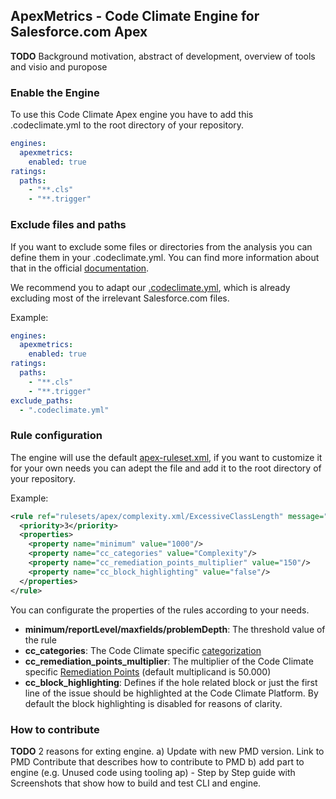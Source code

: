 ## ApexMetrics - Code Climate Engine for Salesforce.com Apex

**TODO** Background motivation, abstract of development, overview of tools and visio and puropose


### Enable the Engine
To use this Code Climate Apex engine you have to add this .codeclimate.yml to the root directory of your repository.

```yaml
engines:
  apexmetrics:
    enabled: true
ratings:
  paths:
    - "**.cls"
    - "**.trigger"
```



### Exclude files and paths
If you want to exclude some files or directories from the analysis you can define them in your .codeclimate.yml.
You can find more information about that in the official [documentation](https://docs.codeclimate.com/docs/excluding-files-and-folders).

We recommend you to adapt our [.codeclimate.yml](https://github.com/Up2Go/codeclimate-apex/blob/master/resources/.codeclimate.yml), which is already excluding most of the irrelevant Salesforce.com files.

Example:

```yaml
engines:
  apexmetrics:
    enabled: true
ratings:
  paths:
    - "**.cls"
    - "**.trigger"
exclude_paths:
  - ".codeclimate.yml"
```



### Rule configuration
The engine will use the default [apex-ruleset.xml](https://github.com/Up2Go/codeclimate-apex/blob/master/apex-ruleset.xml), if you want to customize it for your own needs you can adept the file and add it to the root directory of your repository.

Example:

```xml
<rule ref="rulesets/apex/complexity.xml/ExcessiveClassLength" message="Avoid really long classes (lines of code)">
  <priority>3</priority>
  <properties>
    <property name="minimum" value="1000"/>
    <property name="cc_categories" value="Complexity"/>
    <property name="cc_remediation_points_multiplier" value="150"/>
    <property name="cc_block_highlighting" value="false"/>
  </properties>	
</rule>
```

You can configurate the properties of the rules according to your needs.
* **minimum/reportLevel/maxfields/problemDepth**: The threshold value of the rule
* **cc_categories**: The Code Climate specific [categorization](https://github.com/codeclimate/spec/blob/master/SPEC.md#categories)
* **cc_remediation_points_multiplier**: The multiplier of the Code Climate specific [Remediation Points](https://github.com/codeclimate/spec/blob/master/SPEC.md#remediation-points) (default multiplicand is 50.000)
* **cc_block_highlighting**: Defines if the hole related block or just the first line of the issue should be highlighted at the Code Climate Platform. By default the block highlighting is disabled for reasons of clarity.


### How to contribute

**TODO** 2 reasons for exting engine. a) Update with new PMD version. Link to PMD Contribute that describes how to contribute to PMD
b) add part to engine (e.g. Unused code using tooling ap) - Step by Step guide with Screenshots that show how to build and test CLI and engine.

